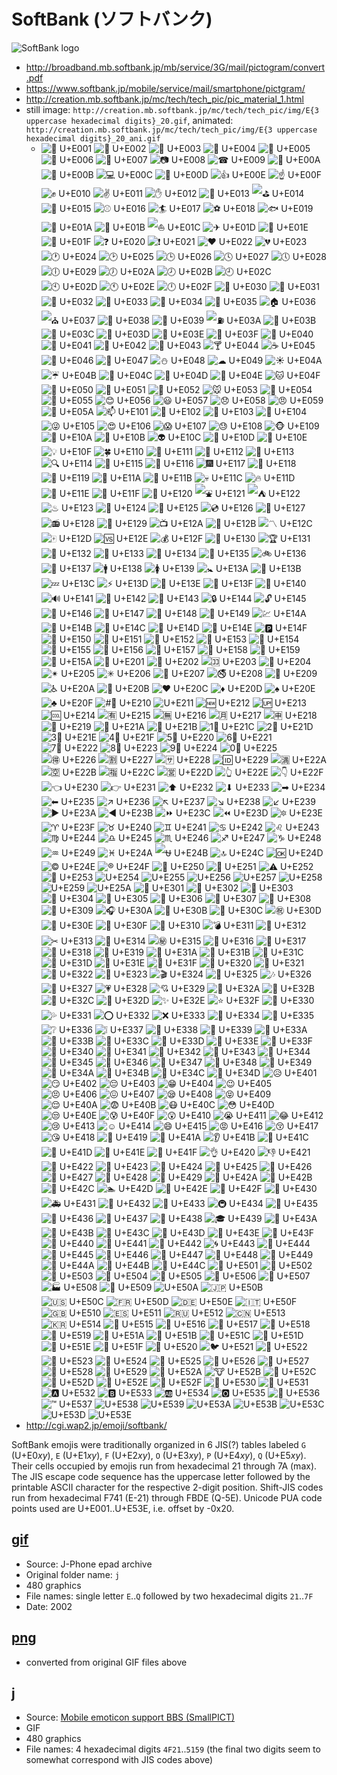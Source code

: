 # SoftBank (ソフトバンク) #

![SoftBank logo](../img/softbank_logo.png)

- <http://broadband.mb.softbank.jp/mb/service/3G/mail/pictogram/convert.pdf>
- <https://www.softbank.jp/mobile/service/mail/smartphone/pictgram/>
- <http://creation.mb.softbank.jp/mc/tech/tech_pic/pic_material_1.html>
- still image: `http://creation.mb.softbank.jp/mc/tech/tech_pic/img/E{3 uppercase hexadecimal digits}_20.gif`, 
  animated: `http://creation.mb.softbank.jp/mc/tech/tech_pic/img/E{3 uppercase hexadecimal digits}_20_ani.gif`
   - ![👦 U+E001](http://creation.mb.softbank.jp/mc/tech/tech_pic/img/E001_20.gif "G.21 👦 男の子") ![👧 U+E002](http://creation.mb.softbank.jp/mc/tech/tech_pic/img/E002_20.gif "G.22 👧 女の子") ![💋 U+E003](http://creation.mb.softbank.jp/mc/tech/tech_pic/img/E003_20.gif "G.23 💋 美容") ![👨 U+E004](http://creation.mb.softbank.jp/mc/tech/tech_pic/img/E004_20.gif "G.24 👨 お父さん") ![👩 U+E005](http://creation.mb.softbank.jp/mc/tech/tech_pic/img/E005_20.gif "G.25 👩 お母さん") ![👕 U+E006](http://creation.mb.softbank.jp/mc/tech/tech_pic/img/E006_20.gif "G.26 👕 洋服") ![👟 U+E007](http://creation.mb.softbank.jp/mc/tech/tech_pic/img/E007_20.gif "G.27 👟 ブーツ") ![📷 U+E008](http://creation.mb.softbank.jp/mc/tech/tech_pic/img/E008_20.gif "G.28 📷 カメラ") ![☎ U+E009](http://creation.mb.softbank.jp/mc/tech/tech_pic/img/E009_20.gif "G.29 ☎ 電話") ![📱 U+E00A](http://creation.mb.softbank.jp/mc/tech/tech_pic/img/E00A_20.gif "G.2A 📱 携帯電話") ![📠 U+E00B](http://creation.mb.softbank.jp/mc/tech/tech_pic/img/E00B_20.gif "G.2B 📠 FAX") ![💻 U+E00C](http://creation.mb.softbank.jp/mc/tech/tech_pic/img/E00C_20.gif "G.2C 💻 パソコン") ![👊 U+E00D](http://creation.mb.softbank.jp/mc/tech/tech_pic/img/E00D_20.gif "G.2D 👊 パンチ!") ![👍 U+E00E](http://creation.mb.softbank.jp/mc/tech/tech_pic/img/E00E_20.gif "G.2E 👍 GOOD!") ![☝ U+E00F](http://creation.mb.softbank.jp/mc/tech/tech_pic/img/E00F_20.gif "G.2F ☝ No.1!") ![✊ U+E010](http://creation.mb.softbank.jp/mc/tech/tech_pic/img/E010_20.gif "G.30 ✊ グー") ![✌ U+E011](http://creation.mb.softbank.jp/mc/tech/tech_pic/img/E011_20.gif "G.31 ✌ チョキ") ![✋ U+E012](http://creation.mb.softbank.jp/mc/tech/tech_pic/img/E012_20.gif "G.32 ✋ パーa") ![🎿 U+E013](http://creation.mb.softbank.jp/mc/tech/tech_pic/img/E013_20.gif "G.33 🎿 スキー") ![⛳ U+E014](http://creation.mb.softbank.jp/mc/tech/tech_pic/img/E014_20.gif "G.34 ⛳ ゴルフ") ![🎾 U+E015](http://creation.mb.softbank.jp/mc/tech/tech_pic/img/E015_20.gif "G.35 🎾 テニス") ![⚾ U+E016](http://creation.mb.softbank.jp/mc/tech/tech_pic/img/E016_20.gif "G.36 ⚾ 野球") ![🏄 U+E017](http://creation.mb.softbank.jp/mc/tech/tech_pic/img/E017_20.gif "G.37 🏄 サーフィン") ![⚽ U+E018](http://creation.mb.softbank.jp/mc/tech/tech_pic/img/E018_20.gif "G.38 ⚽ サッカー") ![🐟 U+E019](http://creation.mb.softbank.jp/mc/tech/tech_pic/img/E019_20.gif "G.39 🐟 魚") ![🐴 U+E01A](http://creation.mb.softbank.jp/mc/tech/tech_pic/img/E01A_20.gif "G.3A 🐴 うま") ![🚗 U+E01B](http://creation.mb.softbank.jp/mc/tech/tech_pic/img/E01B_20.gif "G.3B 🚗 車") ![⛵ U+E01C](http://creation.mb.softbank.jp/mc/tech/tech_pic/img/E01C_20.gif "G.3C ⛵ ヨット") ![✈ U+E01D](http://creation.mb.softbank.jp/mc/tech/tech_pic/img/E01D_20.gif "G.3D ✈ 飛行機") ![🚃 U+E01E](http://creation.mb.softbank.jp/mc/tech/tech_pic/img/E01E_20.gif "G.3E 🚃 電車") ![🚅 U+E01F](http://creation.mb.softbank.jp/mc/tech/tech_pic/img/E01F_20.gif "G.3F 🚅 新幹線") ![❓ U+E020](http://creation.mb.softbank.jp/mc/tech/tech_pic/img/E020_20.gif "G.40 ❓ ハテナ") ![❗ U+E021](http://creation.mb.softbank.jp/mc/tech/tech_pic/img/E021_20.gif "G.41 ❗ ビックリ") ![❤ U+E022](http://creation.mb.softbank.jp/mc/tech/tech_pic/img/E022_20.gif "G.42 ❤ ハートマーク") ![💔 U+E023](http://creation.mb.softbank.jp/mc/tech/tech_pic/img/E023_20.gif "G.43 💔 ハートブレイク") ![🕐 U+E024](http://creation.mb.softbank.jp/mc/tech/tech_pic/img/E024_20.gif "G.44 🕐 1時") ![🕑 U+E025](http://creation.mb.softbank.jp/mc/tech/tech_pic/img/E025_20.gif "G.45 🕑 2時") ![🕒 U+E026](http://creation.mb.softbank.jp/mc/tech/tech_pic/img/E026_20.gif "G.46 🕒 時計") ![🕓 U+E027](http://creation.mb.softbank.jp/mc/tech/tech_pic/img/E027_20.gif "G.47 🕓 4時") ![🕔 U+E028](http://creation.mb.softbank.jp/mc/tech/tech_pic/img/E028_20.gif "G.48 🕔 5時") ![🕕 U+E029](http://creation.mb.softbank.jp/mc/tech/tech_pic/img/E029_20.gif "G.49 🕕 6時") ![🕖 U+E02A](http://creation.mb.softbank.jp/mc/tech/tech_pic/img/E02A_20.gif "G.4A 🕖 7時") ![🕗 U+E02B](http://creation.mb.softbank.jp/mc/tech/tech_pic/img/E02B_20.gif "G.4B 🕗 8時") ![🕘 U+E02C](http://creation.mb.softbank.jp/mc/tech/tech_pic/img/E02C_20.gif "G.4C 🕘 9時") ![🕙 U+E02D](http://creation.mb.softbank.jp/mc/tech/tech_pic/img/E02D_20.gif "G.4D 🕙 10時") ![🕚 U+E02E](http://creation.mb.softbank.jp/mc/tech/tech_pic/img/E02E_20.gif "G.4E 🕚 11時") ![🕛 U+E02F](http://creation.mb.softbank.jp/mc/tech/tech_pic/img/E02F_20.gif "G.4F 🕛 12時") ![🌸 U+E030](http://creation.mb.softbank.jp/mc/tech/tech_pic/img/E030_20.gif "G.50 🌸 お花見") ![🔱 U+E031](http://creation.mb.softbank.jp/mc/tech/tech_pic/img/E031_20.gif "G.51 🔱 エンブレム") ![🌹 U+E032](http://creation.mb.softbank.jp/mc/tech/tech_pic/img/E032_20.gif "G.52 🌹 バラ") ![🎄 U+E033](http://creation.mb.softbank.jp/mc/tech/tech_pic/img/E033_20.gif "G.53 🎄 クリスマス") ![💍 U+E034](http://creation.mb.softbank.jp/mc/tech/tech_pic/img/E034_20.gif "G.54 💍 指輪") ![💎 U+E035](http://creation.mb.softbank.jp/mc/tech/tech_pic/img/E035_20.gif "G.55 💎 宝石") ![🏠 U+E036](http://creation.mb.softbank.jp/mc/tech/tech_pic/img/E036_20.gif "G.56 🏠 家") ![⛪ U+E037](http://creation.mb.softbank.jp/mc/tech/tech_pic/img/E037_20.gif "G.57 ⛪ 教会") ![🏢 U+E038](http://creation.mb.softbank.jp/mc/tech/tech_pic/img/E038_20.gif "G.58 🏢 ビル") ![🚉 U+E039](http://creation.mb.softbank.jp/mc/tech/tech_pic/img/E039_20.gif "G.59 🚉 駅") ![⛽ U+E03A](http://creation.mb.softbank.jp/mc/tech/tech_pic/img/E03A_20.gif "G.5A ⛽ ガソリンスタンド") ![🗻 U+E03B](http://creation.mb.softbank.jp/mc/tech/tech_pic/img/E03B_20.gif "G.5B 🗻 山") ![🎤 U+E03C](http://creation.mb.softbank.jp/mc/tech/tech_pic/img/E03C_20.gif "G.5C 🎤 マイク") ![🎥 U+E03D](http://creation.mb.softbank.jp/mc/tech/tech_pic/img/E03D_20.gif "G.5D 🎥 映画") ![🎵 U+E03E](http://creation.mb.softbank.jp/mc/tech/tech_pic/img/E03E_20.gif "G.5E 🎵 音楽") ![🔑 U+E03F](http://creation.mb.softbank.jp/mc/tech/tech_pic/img/E03F_20.gif "G.5F 🔑 カギ") ![🎷 U+E040](http://creation.mb.softbank.jp/mc/tech/tech_pic/img/E040_20.gif "G.60 🎷 サックス") ![🎸 U+E041](http://creation.mb.softbank.jp/mc/tech/tech_pic/img/E041_20.gif "G.61 🎸 ギター") ![🎺 U+E042](http://creation.mb.softbank.jp/mc/tech/tech_pic/img/E042_20.gif "G.62 🎺 トランペット") ![🍴 U+E043](http://creation.mb.softbank.jp/mc/tech/tech_pic/img/E043_20.gif "G.63 🍴 レストラン") ![🍸 U+E044](http://creation.mb.softbank.jp/mc/tech/tech_pic/img/E044_20.gif "G.64 🍸 カクテル") ![☕ U+E045](http://creation.mb.softbank.jp/mc/tech/tech_pic/img/E045_20.gif "G.65 ☕ コーヒー") ![🍰 U+E046](http://creation.mb.softbank.jp/mc/tech/tech_pic/img/E046_20.gif "G.66 🍰 ケーキ") ![🍺 U+E047](http://creation.mb.softbank.jp/mc/tech/tech_pic/img/E047_20.gif "G.67 🍺 ビール") ![⛄ U+E048](http://creation.mb.softbank.jp/mc/tech/tech_pic/img/E048_20.gif "G.68 ⛄ 雪") ![☁ U+E049](http://creation.mb.softbank.jp/mc/tech/tech_pic/img/E049_20.gif "G.69 ☁ 曇り") ![☀ U+E04A](http://creation.mb.softbank.jp/mc/tech/tech_pic/img/E04A_20.gif "G.6A ☀ 晴れ(昼)") ![☔ U+E04B](http://creation.mb.softbank.jp/mc/tech/tech_pic/img/E04B_20.gif "G.6B ☔ 雨") ![🌙 U+E04C](http://creation.mb.softbank.jp/mc/tech/tech_pic/img/E04C_20.gif "G.6C 🌙 晴れ(夜)") ![🌄 U+E04D](http://creation.mb.softbank.jp/mc/tech/tech_pic/img/E04D_20.gif "G.6D 🌄 朝") ![👼 U+E04E](http://creation.mb.softbank.jp/mc/tech/tech_pic/img/E04E_20.gif "G.6E 👼 天使") ![🐱 U+E04F](http://creation.mb.softbank.jp/mc/tech/tech_pic/img/E04F_20.gif "G.6F 🐱 ねこ") ![🐯 U+E050](http://creation.mb.softbank.jp/mc/tech/tech_pic/img/E050_20.gif "G.70 🐯 とら") ![🐻 U+E051](http://creation.mb.softbank.jp/mc/tech/tech_pic/img/E051_20.gif "G.71 🐻 くま") ![🐶 U+E052](http://creation.mb.softbank.jp/mc/tech/tech_pic/img/E052_20.gif "G.72 🐶 いぬ") ![🐭 U+E053](http://creation.mb.softbank.jp/mc/tech/tech_pic/img/E053_20.gif "G.73 🐭 ねずみ") ![🐳 U+E054](http://creation.mb.softbank.jp/mc/tech/tech_pic/img/E054_20.gif "G.74 🐳 クジラ") ![🐧 U+E055](http://creation.mb.softbank.jp/mc/tech/tech_pic/img/E055_20.gif "G.75 🐧 ペンギン") ![😊 U+E056](http://creation.mb.softbank.jp/mc/tech/tech_pic/img/E056_20.gif "G.76 😊 楽") ![😃 U+E057](http://creation.mb.softbank.jp/mc/tech/tech_pic/img/E057_20.gif "G.77 😃 喜") ![😞 U+E058](http://creation.mb.softbank.jp/mc/tech/tech_pic/img/E058_20.gif "G.78 😞 哀") ![😠 U+E059](http://creation.mb.softbank.jp/mc/tech/tech_pic/img/E059_20.gif "G.79 😠 怒") ![💩 U+E05A](http://creation.mb.softbank.jp/mc/tech/tech_pic/img/E05A_20.gif "G.7A 💩 ウンチ") ![📫 U+E101](http://creation.mb.softbank.jp/mc/tech/tech_pic/img/E101_20_ani.gif "E.21 📫 メール受信") ![📮 U+E102](http://creation.mb.softbank.jp/mc/tech/tech_pic/img/E102_20_ani.gif "E.22 📮 メール送信") ![📩 U+E103](http://creation.mb.softbank.jp/mc/tech/tech_pic/img/E103_20_ani.gif "E.23 📩 メール宛先") ![📲 U+E104](http://creation.mb.softbank.jp/mc/tech/tech_pic/img/E104_20_ani.gif "E.24 📲 電話連絡先") ![😜 U+E105](http://creation.mb.softbank.jp/mc/tech/tech_pic/img/E105_20_ani.gif "E.25 😜 アカンベー") ![😍 U+E106](http://creation.mb.softbank.jp/mc/tech/tech_pic/img/E106_20_ani.gif "E.26 😍 ラブラブ") ![😱 U+E107](http://creation.mb.softbank.jp/mc/tech/tech_pic/img/E107_20_ani.gif "E.27 😱 ガビーン") ![😓 U+E108](http://creation.mb.softbank.jp/mc/tech/tech_pic/img/E108_20_ani.gif "E.28 😓 タラー") ![🐵 U+E109](http://creation.mb.softbank.jp/mc/tech/tech_pic/img/E109_20.gif "E.29 🐵 さる") ![🐙 U+E10A](http://creation.mb.softbank.jp/mc/tech/tech_pic/img/E10A_20.gif "E.2A 🐙 タコ") ![🐷 U+E10B](http://creation.mb.softbank.jp/mc/tech/tech_pic/img/E10B_20.gif "E.2B 🐷 ぶた") ![👽 U+E10C](http://creation.mb.softbank.jp/mc/tech/tech_pic/img/E10C_20.gif "E.2C 👽 宇宙人") ![🚀 U+E10D](http://creation.mb.softbank.jp/mc/tech/tech_pic/img/E10D_20_ani.gif "E.2D 🚀 ロケット") ![👑 U+E10E](http://creation.mb.softbank.jp/mc/tech/tech_pic/img/E10E_20.gif "E.2E 👑 王冠") ![💡 U+E10F](http://creation.mb.softbank.jp/mc/tech/tech_pic/img/E10F_20_ani.gif "E.2F 💡 電球") ![🍀 U+E110](http://creation.mb.softbank.jp/mc/tech/tech_pic/img/E110_20.gif "E.30 🍀 よつば") ![💏 U+E111](http://creation.mb.softbank.jp/mc/tech/tech_pic/img/E111_20.gif "E.31 💏 キス") ![🎁 U+E112](http://creation.mb.softbank.jp/mc/tech/tech_pic/img/E112_20.gif "E.32 🎁 バースデー") ![🔫 U+E113](http://creation.mb.softbank.jp/mc/tech/tech_pic/img/E113_20_ani.gif "E.33 🔫 ピストル") ![🔍 U+E114](http://creation.mb.softbank.jp/mc/tech/tech_pic/img/E114_20.gif "E.34 🔍 虫眼鏡") ![🏃 U+E115](http://creation.mb.softbank.jp/mc/tech/tech_pic/img/E115_20_ani.gif "E.35 🏃 陸上") ![🔨 U+E116](http://creation.mb.softbank.jp/mc/tech/tech_pic/img/E116_20.gif "E.36 🔨 オークション") ![🎆 U+E117](http://creation.mb.softbank.jp/mc/tech/tech_pic/img/E117_20_ani.gif "E.37 🎆 花火") ![🍁 U+E118](http://creation.mb.softbank.jp/mc/tech/tech_pic/img/E118_20.gif "E.38 🍁 もみじ") ![🍂 U+E119](http://creation.mb.softbank.jp/mc/tech/tech_pic/img/E119_20.gif "E.39 🍂 落ち葉") ![👿 U+E11A](http://creation.mb.softbank.jp/mc/tech/tech_pic/img/E11A_20.gif "E.3A 👿 悪魔") ![👻 U+E11B](http://creation.mb.softbank.jp/mc/tech/tech_pic/img/E11B_20_ani.gif "E.3B 👻 おばけ") ![💀 U+E11C](http://creation.mb.softbank.jp/mc/tech/tech_pic/img/E11C_20.gif "E.3C 💀 ドクロ") ![🔥 U+E11D](http://creation.mb.softbank.jp/mc/tech/tech_pic/img/E11D_20_ani.gif "E.3D 🔥 ファイヤー") ![💼 U+E11E](http://creation.mb.softbank.jp/mc/tech/tech_pic/img/E11E_20.gif "E.3E 💼 かばん") ![💺 U+E11F](http://creation.mb.softbank.jp/mc/tech/tech_pic/img/E11F_20.gif "E.3F 💺 座席") ![🍔 U+E120](http://creation.mb.softbank.jp/mc/tech/tech_pic/img/E120_20.gif "E.40 🍔 ハンバーガー") ![⛲ U+E121](http://creation.mb.softbank.jp/mc/tech/tech_pic/img/E121_20.gif "E.41 ⛲ 公園") ![⛺ U+E122](http://creation.mb.softbank.jp/mc/tech/tech_pic/img/E122_20.gif "E.42 ⛺ キャンプ場") ![♨ U+E123](http://creation.mb.softbank.jp/mc/tech/tech_pic/img/E123_20.gif "E.43 ♨ 温泉") ![🎡 U+E124](http://creation.mb.softbank.jp/mc/tech/tech_pic/img/E124_20.gif "E.44 🎡 遊園地") ![🎫 U+E125](http://creation.mb.softbank.jp/mc/tech/tech_pic/img/E125_20.gif "E.45 🎫 チケット") ![💿 U+E126](http://creation.mb.softbank.jp/mc/tech/tech_pic/img/E126_20.gif "E.46 💿 CD") ![📀 U+E127](http://creation.mb.softbank.jp/mc/tech/tech_pic/img/E127_20.gif "E.47 📀 DVD") ![📻 U+E128](http://creation.mb.softbank.jp/mc/tech/tech_pic/img/E128_20.gif "E.48 📻 ラジオ") ![📼 U+E129](http://creation.mb.softbank.jp/mc/tech/tech_pic/img/E129_20.gif "E.49 📼 ビデオ") ![📺 U+E12A](http://creation.mb.softbank.jp/mc/tech/tech_pic/img/E12A_20.gif "E.4A 📺 テレビ") ![👾 U+E12B](http://creation.mb.softbank.jp/mc/tech/tech_pic/img/E12B_20_ani.gif "E.4B 👾 ゲーム") ![〽 U+E12C](http://creation.mb.softbank.jp/mc/tech/tech_pic/img/E12C_20.gif "E.4C 〽 歌い出し") ![🀄 U+E12D](http://creation.mb.softbank.jp/mc/tech/tech_pic/img/E12D_20.gif "E.4D 🀄 マージャン") ![🆚 U+E12E](http://creation.mb.softbank.jp/mc/tech/tech_pic/img/E12E_20.gif "E.4E 🆚 対決") ![💰 U+E12F](http://creation.mb.softbank.jp/mc/tech/tech_pic/img/E12F_20.gif "E.4F 💰 賞金") ![🎯 U+E130](http://creation.mb.softbank.jp/mc/tech/tech_pic/img/E130_20_ani.gif "E.50 🎯 当たり") ![🏆 U+E131](http://creation.mb.softbank.jp/mc/tech/tech_pic/img/E131_20.gif "E.51 🏆 トロフィー") ![🏁 U+E132](http://creation.mb.softbank.jp/mc/tech/tech_pic/img/E132_20.gif "E.52 🏁 ゴール") ![🎰 U+E133](http://creation.mb.softbank.jp/mc/tech/tech_pic/img/E133_20.gif "E.53 🎰 スロット") ![🐎 U+E134](http://creation.mb.softbank.jp/mc/tech/tech_pic/img/E134_20.gif "E.54 🐎 競馬") ![🚤 U+E135](http://creation.mb.softbank.jp/mc/tech/tech_pic/img/E135_20.gif "E.55 🚤 競艇") ![🚲 U+E136](http://creation.mb.softbank.jp/mc/tech/tech_pic/img/E136_20.gif "E.56 🚲 競輪") ![🚧 U+E137](http://creation.mb.softbank.jp/mc/tech/tech_pic/img/E137_20.gif "E.57 🚧 工事中") ![🚹 U+E138](http://creation.mb.softbank.jp/mc/tech/tech_pic/img/E138_20.gif "E.58 🚹 男性") ![🚺 U+E139](http://creation.mb.softbank.jp/mc/tech/tech_pic/img/E139_20.gif "E.59 🚺 女性") ![🚼 U+E13A](http://creation.mb.softbank.jp/mc/tech/tech_pic/img/E13A_20.gif "E.5A 🚼 乳幼児") ![💉 U+E13B](http://creation.mb.softbank.jp/mc/tech/tech_pic/img/E13B_20.gif "E.5B 💉 注射器") ![💤 U+E13C](http://creation.mb.softbank.jp/mc/tech/tech_pic/img/E13C_20.gif "E.5C 💤 睡眠") ![⚡ U+E13D](http://creation.mb.softbank.jp/mc/tech/tech_pic/img/E13D_20.gif "E.5D ⚡ 雷") ![👠 U+E13E](http://creation.mb.softbank.jp/mc/tech/tech_pic/img/E13E_20.gif "E.5E 👠 ハイヒール") ![🛀 U+E13F](http://creation.mb.softbank.jp/mc/tech/tech_pic/img/E13F_20.gif "E.5F 🛀 入浴") ![🚽 U+E140](http://creation.mb.softbank.jp/mc/tech/tech_pic/img/E140_20.gif "E.60 🚽 トイレ") ![🔊 U+E141](http://creation.mb.softbank.jp/mc/tech/tech_pic/img/E141_20.gif "E.61 🔊 音声") ![📢 U+E142](http://creation.mb.softbank.jp/mc/tech/tech_pic/img/E142_20.gif "E.62 📢 お知らせ") ![🎌 U+E143](http://creation.mb.softbank.jp/mc/tech/tech_pic/img/E143_20.gif "E.63 🎌 祝日") ![🔒 U+E144](http://creation.mb.softbank.jp/mc/tech/tech_pic/img/E144_20.gif "E.64 🔒 ロックON") ![🔓 U+E145](http://creation.mb.softbank.jp/mc/tech/tech_pic/img/E145_20.gif "E.65 🔓 ロックOFF") ![🌆 U+E146](http://creation.mb.softbank.jp/mc/tech/tech_pic/img/E146_20.gif "E.66 🌆 街") ![🍳 U+E147](http://creation.mb.softbank.jp/mc/tech/tech_pic/img/E147_20.gif "E.67 🍳 料理") ![📖 U+E148](http://creation.mb.softbank.jp/mc/tech/tech_pic/img/E148_20.gif "E.68 📖 本") ![💱 U+E149](http://creation.mb.softbank.jp/mc/tech/tech_pic/img/E149_20.gif "E.69 💱 為替相場") ![💹 U+E14A](http://creation.mb.softbank.jp/mc/tech/tech_pic/img/E14A_20.gif "E.6A 💹 株価") ![📡 U+E14B](http://creation.mb.softbank.jp/mc/tech/tech_pic/img/E14B_20.gif "E.6B 📡 ニュース") ![💪 U+E14C](http://creation.mb.softbank.jp/mc/tech/tech_pic/img/E14C_20.gif "E.6C 💪 元気") ![🏦 U+E14D](http://creation.mb.softbank.jp/mc/tech/tech_pic/img/E14D_20.gif "E.6D 🏦 銀行") ![🚥 U+E14E](http://creation.mb.softbank.jp/mc/tech/tech_pic/img/E14E_20.gif "E.6E 🚥 信号") ![🅿 U+E14F](http://creation.mb.softbank.jp/mc/tech/tech_pic/img/E14F_20.gif "E.6F 🅿 駐車場") ![🚏 U+E150](http://creation.mb.softbank.jp/mc/tech/tech_pic/img/E150_20.gif "E.70 🚏 バス停") ![🚻 U+E151](http://creation.mb.softbank.jp/mc/tech/tech_pic/img/E151_20.gif "E.71 🚻 公衆トイレ") ![👮 U+E152](http://creation.mb.softbank.jp/mc/tech/tech_pic/img/E152_20.gif "E.72 👮 交番") ![🏣 U+E153](http://creation.mb.softbank.jp/mc/tech/tech_pic/img/E153_20.gif "E.73 🏣 郵便局") ![🏧 U+E154](http://creation.mb.softbank.jp/mc/tech/tech_pic/img/E154_20.gif "E.74 🏧 ATM") ![🏥 U+E155](http://creation.mb.softbank.jp/mc/tech/tech_pic/img/E155_20.gif "E.75 🏥 病院") ![🏪 U+E156](http://creation.mb.softbank.jp/mc/tech/tech_pic/img/E156_20.gif "E.76 🏪 コンビニ") ![🏫 U+E157](http://creation.mb.softbank.jp/mc/tech/tech_pic/img/E157_20.gif "E.77 🏫 学校") ![🏨 U+E158](http://creation.mb.softbank.jp/mc/tech/tech_pic/img/E158_20.gif "E.78 🏨 ホテル") ![🚌 U+E159](http://creation.mb.softbank.jp/mc/tech/tech_pic/img/E159_20.gif "E.79 🚌 バス") ![🚕 U+E15A](http://creation.mb.softbank.jp/mc/tech/tech_pic/img/E15A_20.gif "E.7A 🚕 タクシー") ![🚶 U+E201](http://creation.mb.softbank.jp/mc/tech/tech_pic/img/E201_20_ani.gif "F.21 🚶 徒歩") ![🚢 U+E202](http://creation.mb.softbank.jp/mc/tech/tech_pic/img/E202_20.gif "F.22 🚢 船") ![🈁 U+E203](http://creation.mb.softbank.jp/mc/tech/tech_pic/img/E203_20.gif "F.23 🈁 目的地") ![💟 U+E204](http://creation.mb.softbank.jp/mc/tech/tech_pic/img/E204_20.gif "F.24 💟 飾罫1") ![✴ U+E205](http://creation.mb.softbank.jp/mc/tech/tech_pic/img/E205_20.gif "F.25 ✴ 飾罫2") ![✳ U+E206](http://creation.mb.softbank.jp/mc/tech/tech_pic/img/E206_20_ani.gif "F.26 ✳ 飾罫3") ![🔞 U+E207](http://creation.mb.softbank.jp/mc/tech/tech_pic/img/E207_20.gif "F.27 🔞 18禁") ![🚭 U+E208](http://creation.mb.softbank.jp/mc/tech/tech_pic/img/E208_20.gif "F.28 🚭 禁煙") ![🔰 U+E209](http://creation.mb.softbank.jp/mc/tech/tech_pic/img/E209_20.gif "F.29 🔰 初心者") ![♿ U+E20A](http://creation.mb.softbank.jp/mc/tech/tech_pic/img/E20A_20.gif "F.2A ♿ バリアフリー") ![📶 U+E20B](http://creation.mb.softbank.jp/mc/tech/tech_pic/img/E20B_20.gif "F.2B 📶 アンテナマーク") ![♥ U+E20C](http://creation.mb.softbank.jp/mc/tech/tech_pic/img/E20C_20.gif "F.2C ♥ ハート") ![♦ U+E20D](http://creation.mb.softbank.jp/mc/tech/tech_pic/img/E20D_20.gif "F.2D ♦ ダイヤ") ![♠ U+E20E](http://creation.mb.softbank.jp/mc/tech/tech_pic/img/E20E_20.gif "F.2E ♠ スペード") ![♣ U+E20F](http://creation.mb.softbank.jp/mc/tech/tech_pic/img/E20F_20.gif "F.2F ♣ クラブ") ![#⃣ U+E210](http://creation.mb.softbank.jp/mc/tech/tech_pic/img/E210_20.gif "F.30 #⃣ シャープダイヤル") ![ U+E211](http://creation.mb.softbank.jp/mc/tech/tech_pic/img/E211_20.gif "F.31  フリーダイヤル") ![🆕 U+E212](http://creation.mb.softbank.jp/mc/tech/tech_pic/img/E212_20.gif "F.32 🆕 新着") ![🆙 U+E213](http://creation.mb.softbank.jp/mc/tech/tech_pic/img/E213_20.gif "F.33 🆙 更新") ![🆒 U+E214](http://creation.mb.softbank.jp/mc/tech/tech_pic/img/E214_20.gif "F.34 🆒 おすすめ") ![🈶 U+E215](http://creation.mb.softbank.jp/mc/tech/tech_pic/img/E215_20.gif "F.35 🈶 有料") ![🈚 U+E216](http://creation.mb.softbank.jp/mc/tech/tech_pic/img/E216_20.gif "F.36 🈚 無料") ![🈷 U+E217](http://creation.mb.softbank.jp/mc/tech/tech_pic/img/E217_20.gif "F.37 🈷 月額") ![🈸 U+E218](http://creation.mb.softbank.jp/mc/tech/tech_pic/img/E218_20.gif "F.38 🈸 申し込み") ![🔴 U+E219](http://creation.mb.softbank.jp/mc/tech/tech_pic/img/E219_20_ani.gif "F.39 🔴 見出しボタン1") ![🔲 U+E21A](http://creation.mb.softbank.jp/mc/tech/tech_pic/img/E21A_20.gif "F.3A 🔲 見出しボタン2") ![🔳 U+E21B](http://creation.mb.softbank.jp/mc/tech/tech_pic/img/E21B_20.gif "F.3B 🔳 見出しボタン3") ![1⃣ U+E21C](http://creation.mb.softbank.jp/mc/tech/tech_pic/img/E21C_20.gif "F.3C 1⃣ 1ボタン") ![2⃣ U+E21D](http://creation.mb.softbank.jp/mc/tech/tech_pic/img/E21D_20.gif "F.3D 2⃣ 2ボタン") ![3⃣ U+E21E](http://creation.mb.softbank.jp/mc/tech/tech_pic/img/E21E_20.gif "F.3E 3⃣ 3ボタン") ![4⃣ U+E21F](http://creation.mb.softbank.jp/mc/tech/tech_pic/img/E21F_20.gif "F.3F 4⃣ 4ボタン") ![5⃣ U+E220](http://creation.mb.softbank.jp/mc/tech/tech_pic/img/E220_20.gif "F.40 5⃣ 5ボタン") ![6⃣ U+E221](http://creation.mb.softbank.jp/mc/tech/tech_pic/img/E221_20.gif "F.41 6⃣ 6ボタン") ![7⃣ U+E222](http://creation.mb.softbank.jp/mc/tech/tech_pic/img/E222_20.gif "F.42 7⃣ 7ボタン") ![8⃣ U+E223](http://creation.mb.softbank.jp/mc/tech/tech_pic/img/E223_20.gif "F.43 8⃣ 8ボタン") ![9⃣ U+E224](http://creation.mb.softbank.jp/mc/tech/tech_pic/img/E224_20.gif "F.44 9⃣ 9ボタン") ![0⃣ U+E225](http://creation.mb.softbank.jp/mc/tech/tech_pic/img/E225_20.gif "F.45 0⃣ 0ボタン") ![🉐 U+E226](http://creation.mb.softbank.jp/mc/tech/tech_pic/img/E226_20.gif "F.46 🉐 お得") ![🈹 U+E227](http://creation.mb.softbank.jp/mc/tech/tech_pic/img/E227_20.gif "F.47 🈹 割引") ![🈂 U+E228](http://creation.mb.softbank.jp/mc/tech/tech_pic/img/E228_20.gif "F.48 🈂 サービス料") ![🆔 U+E229](http://creation.mb.softbank.jp/mc/tech/tech_pic/img/E229_20.gif "F.49 🆔 ID") ![🈵 U+E22A](http://creation.mb.softbank.jp/mc/tech/tech_pic/img/E22A_20.gif "F.4A 🈵 満席") ![🈳 U+E22B](http://creation.mb.softbank.jp/mc/tech/tech_pic/img/E22B_20.gif "F.4B 🈳 空席") ![🈯 U+E22C](http://creation.mb.softbank.jp/mc/tech/tech_pic/img/E22C_20.gif "F.4C 🈯 指定席") ![🈺 U+E22D](http://creation.mb.softbank.jp/mc/tech/tech_pic/img/E22D_20.gif "F.4D 🈺 営業時間") ![👆 U+E22E](http://creation.mb.softbank.jp/mc/tech/tech_pic/img/E22E_20.gif "F.4E 👆 上へ") ![👇 U+E22F](http://creation.mb.softbank.jp/mc/tech/tech_pic/img/E22F_20.gif "F.4F 👇 下へ") ![👈 U+E230](http://creation.mb.softbank.jp/mc/tech/tech_pic/img/E230_20.gif "F.50 👈 左へ") ![👉 U+E231](http://creation.mb.softbank.jp/mc/tech/tech_pic/img/E231_20.gif "F.51 👉 右へ") ![⬆ U+E232](http://creation.mb.softbank.jp/mc/tech/tech_pic/img/E232_20.gif "F.52 ⬆ 上") ![⬇ U+E233](http://creation.mb.softbank.jp/mc/tech/tech_pic/img/E233_20.gif "F.53 ⬇ 下") ![➡ U+E234](http://creation.mb.softbank.jp/mc/tech/tech_pic/img/E234_20.gif "F.54 ➡ 右") ![⬅ U+E235](http://creation.mb.softbank.jp/mc/tech/tech_pic/img/E235_20.gif "F.55 ⬅ 左") ![↗ U+E236](http://creation.mb.softbank.jp/mc/tech/tech_pic/img/E236_20.gif "F.56 ↗ 右上") ![↖ U+E237](http://creation.mb.softbank.jp/mc/tech/tech_pic/img/E237_20.gif "F.57 ↖ 左上") ![↘ U+E238](http://creation.mb.softbank.jp/mc/tech/tech_pic/img/E238_20.gif "F.58 ↘ 右下") ![↙ U+E239](http://creation.mb.softbank.jp/mc/tech/tech_pic/img/E239_20.gif "F.59 ↙ 左下") ![▶ U+E23A](http://creation.mb.softbank.jp/mc/tech/tech_pic/img/E23A_20.gif "F.5A ▶ 次へ") ![◀ U+E23B](http://creation.mb.softbank.jp/mc/tech/tech_pic/img/E23B_20.gif "F.5B ◀ 前へ") ![⏩ U+E23C](http://creation.mb.softbank.jp/mc/tech/tech_pic/img/E23C_20.gif "F.5C ⏩ 早送り") ![⏪ U+E23D](http://creation.mb.softbank.jp/mc/tech/tech_pic/img/E23D_20.gif "F.5D ⏪ 巻戻し") ![🔯 U+E23E](http://creation.mb.softbank.jp/mc/tech/tech_pic/img/E23E_20.gif "F.5E 🔯 星座") ![♈ U+E23F](http://creation.mb.softbank.jp/mc/tech/tech_pic/img/E23F_20.gif "F.5F ♈ おひつじ座") ![♉ U+E240](http://creation.mb.softbank.jp/mc/tech/tech_pic/img/E240_20.gif "F.60 ♉ おうし座") ![♊ U+E241](http://creation.mb.softbank.jp/mc/tech/tech_pic/img/E241_20.gif "F.61 ♊ ふたご座") ![♋ U+E242](http://creation.mb.softbank.jp/mc/tech/tech_pic/img/E242_20.gif "F.62 ♋ かに座") ![♌ U+E243](http://creation.mb.softbank.jp/mc/tech/tech_pic/img/E243_20.gif "F.63 ♌ しし座") ![♍ U+E244](http://creation.mb.softbank.jp/mc/tech/tech_pic/img/E244_20.gif "F.64 ♍ おとめ座") ![♎ U+E245](http://creation.mb.softbank.jp/mc/tech/tech_pic/img/E245_20.gif "F.65 ♎ てんびん座") ![♏ U+E246](http://creation.mb.softbank.jp/mc/tech/tech_pic/img/E246_20.gif "F.66 ♏ さそり座") ![♐ U+E247](http://creation.mb.softbank.jp/mc/tech/tech_pic/img/E247_20.gif "F.67 ♐ いて座") ![♑ U+E248](http://creation.mb.softbank.jp/mc/tech/tech_pic/img/E248_20.gif "F.68 ♑ やぎ座") ![♒ U+E249](http://creation.mb.softbank.jp/mc/tech/tech_pic/img/E249_20.gif "F.69 ♒ みずがめ座") ![♓ U+E24A](http://creation.mb.softbank.jp/mc/tech/tech_pic/img/E24A_20.gif "F.6A ♓ うお座") ![⛎ U+E24B](http://creation.mb.softbank.jp/mc/tech/tech_pic/img/E24B_20.gif "F.6B ⛎ へびつかい座") ![🔝 U+E24C](http://creation.mb.softbank.jp/mc/tech/tech_pic/img/E24C_20.gif "F.6C 🔝 TOPページ") ![🆗 U+E24D](http://creation.mb.softbank.jp/mc/tech/tech_pic/img/E24D_20.gif "F.6D 🆗 OKボタン") ![© U+E24E](http://creation.mb.softbank.jp/mc/tech/tech_pic/img/E24E_20.gif "F.6E © 著作権") ![® U+E24F](http://creation.mb.softbank.jp/mc/tech/tech_pic/img/E24F_20.gif "F.6F ® 登録商標") ![📳 U+E250](http://creation.mb.softbank.jp/mc/tech/tech_pic/img/E250_20.gif "F.70 📳 マナーモード") ![📴 U+E251](http://creation.mb.softbank.jp/mc/tech/tech_pic/img/E251_20.gif "F.71 📴 電源切") ![⚠ U+E252](http://creation.mb.softbank.jp/mc/tech/tech_pic/img/E252_20.gif "F.72 ⚠ ご注意") ![💁 U+E253](http://creation.mb.softbank.jp/mc/tech/tech_pic/img/E253_20.gif "F.73 💁 ご案内") ![ U+E254](http://creation.mb.softbank.jp/mc/tech/tech_pic/img/E254_20.gif "F.74  J-PHONEショップ") ![ U+E255](http://creation.mb.softbank.jp/mc/tech/tech_pic/img/E255_20.gif "F.75  Sky Web") ![ U+E256](http://creation.mb.softbank.jp/mc/tech/tech_pic/img/E256_20.gif "F.76  Sky Walker") ![ U+E257](http://creation.mb.softbank.jp/mc/tech/tech_pic/img/E257_20.gif "F.77  Sky Melody") ![ U+E258](http://creation.mb.softbank.jp/mc/tech/tech_pic/img/E258_20.gif "F.78  J-PHONE1") ![ U+E259](http://creation.mb.softbank.jp/mc/tech/tech_pic/img/E259_20.gif "F.79  J-PHONE2") ![ U+E25A](http://creation.mb.softbank.jp/mc/tech/tech_pic/img/E25A_20.gif "F.7A  J-PHONE3") ![📝 U+E301](http://creation.mb.softbank.jp/mc/tech/tech_pic/img/E301_20.gif "O.21 📝 メモ") ![👔 U+E302](http://creation.mb.softbank.jp/mc/tech/tech_pic/img/E302_20.gif "O.22 👔 ネクタイ") ![🌺 U+E303](http://creation.mb.softbank.jp/mc/tech/tech_pic/img/E303_20.gif "O.23 🌺 ハイビスカス") ![🌷 U+E304](http://creation.mb.softbank.jp/mc/tech/tech_pic/img/E304_20.gif "O.24 🌷 チューリップ") ![🌻 U+E305](http://creation.mb.softbank.jp/mc/tech/tech_pic/img/E305_20.gif "O.25 🌻 ひまわり") ![💐 U+E306](http://creation.mb.softbank.jp/mc/tech/tech_pic/img/E306_20.gif "O.26 💐 花束") ![🌴 U+E307](http://creation.mb.softbank.jp/mc/tech/tech_pic/img/E307_20.gif "O.27 🌴 やしの木") ![🌵 U+E308](http://creation.mb.softbank.jp/mc/tech/tech_pic/img/E308_20.gif "O.28 🌵 サボテン") ![🚾 U+E309](http://creation.mb.softbank.jp/mc/tech/tech_pic/img/E309_20.gif "O.29 🚾 トイレ") ![🎧 U+E30A](http://creation.mb.softbank.jp/mc/tech/tech_pic/img/E30A_20.gif "O.2A 🎧 ヘッドホン") ![🍶 U+E30B](http://creation.mb.softbank.jp/mc/tech/tech_pic/img/E30B_20.gif "O.2B 🍶 晩酌") ![🍻 U+E30C](http://creation.mb.softbank.jp/mc/tech/tech_pic/img/E30C_20_ani.gif "O.2C 🍻 乾杯") ![㊗ U+E30D](http://creation.mb.softbank.jp/mc/tech/tech_pic/img/E30D_20.gif "O.2D ㊗ 祝") ![🚬 U+E30E](http://creation.mb.softbank.jp/mc/tech/tech_pic/img/E30E_20.gif "O.2E 🚬 喫煙") ![💊 U+E30F](http://creation.mb.softbank.jp/mc/tech/tech_pic/img/E30F_20.gif "O.2F 💊 カプセル薬") ![🎈 U+E310](http://creation.mb.softbank.jp/mc/tech/tech_pic/img/E310_20_ani.gif "O.30 🎈 風船") ![💣 U+E311](http://creation.mb.softbank.jp/mc/tech/tech_pic/img/E311_20_ani.gif "O.31 💣 爆弾") ![🎉 U+E312](http://creation.mb.softbank.jp/mc/tech/tech_pic/img/E312_20_ani.gif "O.32 🎉 クラッカー") ![✂ U+E313](http://creation.mb.softbank.jp/mc/tech/tech_pic/img/E313_20_ani.gif "O.33 ✂ ハサミ") ![🎀 U+E314](http://creation.mb.softbank.jp/mc/tech/tech_pic/img/E314_20.gif "O.34 🎀 リボン") ![㊙ U+E315](http://creation.mb.softbank.jp/mc/tech/tech_pic/img/E315_20.gif "O.35 ㊙ マル秘") ![💽 U+E316](http://creation.mb.softbank.jp/mc/tech/tech_pic/img/E316_20.gif "O.36 💽 MD") ![📣 U+E317](http://creation.mb.softbank.jp/mc/tech/tech_pic/img/E317_20_ani.gif "O.37 📣 メガホン") ![👒 U+E318](http://creation.mb.softbank.jp/mc/tech/tech_pic/img/E318_20.gif "O.38 👒 帽子") ![👗 U+E319](http://creation.mb.softbank.jp/mc/tech/tech_pic/img/E319_20.gif "O.39 👗 可愛いワンピース") ![👡 U+E31A](http://creation.mb.softbank.jp/mc/tech/tech_pic/img/E31A_20.gif "O.3A 👡 ミュール") ![👢 U+E31B](http://creation.mb.softbank.jp/mc/tech/tech_pic/img/E31B_20.gif "O.3B 👢 ロングブーツ") ![💄 U+E31C](http://creation.mb.softbank.jp/mc/tech/tech_pic/img/E31C_20.gif "O.3C 💄 口紅") ![💅 U+E31D](http://creation.mb.softbank.jp/mc/tech/tech_pic/img/E31D_20.gif "O.3D 💅 マニキュア") ![💆 U+E31E](http://creation.mb.softbank.jp/mc/tech/tech_pic/img/E31E_20_ani.gif "O.3E 💆 エステ") ![💇 U+E31F](http://creation.mb.softbank.jp/mc/tech/tech_pic/img/E31F_20_ani.gif "O.3F 💇 美容院") ![💈 U+E320](http://creation.mb.softbank.jp/mc/tech/tech_pic/img/E320_20_ani.gif "O.40 💈 理容院") ![👘 U+E321](http://creation.mb.softbank.jp/mc/tech/tech_pic/img/E321_20.gif "O.41 👘 着物") ![👙 U+E322](http://creation.mb.softbank.jp/mc/tech/tech_pic/img/E322_20.gif "O.42 👙 ビキニ") ![👜 U+E323](http://creation.mb.softbank.jp/mc/tech/tech_pic/img/E323_20.gif "O.43 👜 ブランドバッグ") ![🎬 U+E324](http://creation.mb.softbank.jp/mc/tech/tech_pic/img/E324_20.gif "O.44 🎬 カチンコ") ![🔔 U+E325](http://creation.mb.softbank.jp/mc/tech/tech_pic/img/E325_20_ani.gif "O.45 🔔 すず") ![🎶 U+E326](http://creation.mb.softbank.jp/mc/tech/tech_pic/img/E326_20_ani.gif "O.46 🎶 踊る音符") ![💓 U+E327](http://creation.mb.softbank.jp/mc/tech/tech_pic/img/E327_20_ani.gif "O.47 💓 ぴかぴかハート") ![💗 U+E328](http://creation.mb.softbank.jp/mc/tech/tech_pic/img/E328_20_ani.gif "O.48 💗 ドキドキハート") ![💘 U+E329](http://creation.mb.softbank.jp/mc/tech/tech_pic/img/E329_20_ani.gif "O.49 💘 ハートを射とめて") ![💙 U+E32A](http://creation.mb.softbank.jp/mc/tech/tech_pic/img/E32A_20.gif "O.4A 💙 ハート:青") ![💚 U+E32B](http://creation.mb.softbank.jp/mc/tech/tech_pic/img/E32B_20.gif "O.4B 💚 ハート:緑") ![💛 U+E32C](http://creation.mb.softbank.jp/mc/tech/tech_pic/img/E32C_20.gif "O.4C 💛 ハート:黄") ![💜 U+E32D](http://creation.mb.softbank.jp/mc/tech/tech_pic/img/E32D_20.gif "O.4D 💜 ハート:紫") ![✨ U+E32E](http://creation.mb.softbank.jp/mc/tech/tech_pic/img/E32E_20_ani.gif "O.4E ✨ NEW") ![⭐ U+E32F](http://creation.mb.softbank.jp/mc/tech/tech_pic/img/E32F_20.gif "O.4F ⭐ ☆") ![💨 U+E330](http://creation.mb.softbank.jp/mc/tech/tech_pic/img/E330_20.gif "O.50 💨 ダッシュ") ![💦 U+E331](http://creation.mb.softbank.jp/mc/tech/tech_pic/img/E331_20.gif "O.51 💦 飛び散る汗") ![⭕ U+E332](http://creation.mb.softbank.jp/mc/tech/tech_pic/img/E332_20.gif "O.52 ⭕ ○") ![❌ U+E333](http://creation.mb.softbank.jp/mc/tech/tech_pic/img/E333_20.gif "O.53 ❌ ×") ![💢 U+E334](http://creation.mb.softbank.jp/mc/tech/tech_pic/img/E334_20.gif "O.54 💢 怒り") ![🌟 U+E335](http://creation.mb.softbank.jp/mc/tech/tech_pic/img/E335_20_ani.gif "O.55 🌟 ☆(点滅)") ![❔ U+E336](http://creation.mb.softbank.jp/mc/tech/tech_pic/img/E336_20_ani.gif "O.56 ❔ 動く”?”") ![❕ U+E337](http://creation.mb.softbank.jp/mc/tech/tech_pic/img/E337_20_ani.gif "O.57 ❕ 動く”!”") ![🍵 U+E338](http://creation.mb.softbank.jp/mc/tech/tech_pic/img/E338_20.gif "O.58 🍵 お茶") ![🍞 U+E339](http://creation.mb.softbank.jp/mc/tech/tech_pic/img/E339_20.gif "O.59 🍞 パン") ![🍦 U+E33A](http://creation.mb.softbank.jp/mc/tech/tech_pic/img/E33A_20.gif "O.5A 🍦 ソフトクリーム") ![🍟 U+E33B](http://creation.mb.softbank.jp/mc/tech/tech_pic/img/E33B_20.gif "O.5B 🍟 フライドポテト") ![🍡 U+E33C](http://creation.mb.softbank.jp/mc/tech/tech_pic/img/E33C_20.gif "O.5C 🍡 串団子") ![🍘 U+E33D](http://creation.mb.softbank.jp/mc/tech/tech_pic/img/E33D_20.gif "O.5D 🍘 せんべい") ![🍚 U+E33E](http://creation.mb.softbank.jp/mc/tech/tech_pic/img/E33E_20.gif "O.5E 🍚 ご飯") ![🍝 U+E33F](http://creation.mb.softbank.jp/mc/tech/tech_pic/img/E33F_20.gif "O.5F 🍝 スパゲッティ") ![🍜 U+E340](http://creation.mb.softbank.jp/mc/tech/tech_pic/img/E340_20.gif "O.60 🍜 ラーメン") ![🍛 U+E341](http://creation.mb.softbank.jp/mc/tech/tech_pic/img/E341_20.gif "O.61 🍛 カレーライス") ![🍙 U+E342](http://creation.mb.softbank.jp/mc/tech/tech_pic/img/E342_20.gif "O.62 🍙 おにぎり") ![🍢 U+E343](http://creation.mb.softbank.jp/mc/tech/tech_pic/img/E343_20.gif "O.63 🍢 おでん") ![🍣 U+E344](http://creation.mb.softbank.jp/mc/tech/tech_pic/img/E344_20.gif "O.64 🍣 寿司") ![🍎 U+E345](http://creation.mb.softbank.jp/mc/tech/tech_pic/img/E345_20.gif "O.65 🍎 りんご") ![🍊 U+E346](http://creation.mb.softbank.jp/mc/tech/tech_pic/img/E346_20.gif "O.66 🍊 みかん") ![🍓 U+E347](http://creation.mb.softbank.jp/mc/tech/tech_pic/img/E347_20.gif "O.67 🍓 いちご") ![🍉 U+E348](http://creation.mb.softbank.jp/mc/tech/tech_pic/img/E348_20.gif "O.68 🍉 すいか") ![🍅 U+E349](http://creation.mb.softbank.jp/mc/tech/tech_pic/img/E349_20.gif "O.69 🍅 トマト") ![🍆 U+E34A](http://creation.mb.softbank.jp/mc/tech/tech_pic/img/E34A_20.gif "O.6A 🍆 なす") ![🎂 U+E34B](http://creation.mb.softbank.jp/mc/tech/tech_pic/img/E34B_20_ani.gif "O.6B 🎂 バースデーケーキ") ![🍱 U+E34C](http://creation.mb.softbank.jp/mc/tech/tech_pic/img/E34C_20.gif "O.6C 🍱 駅弁") ![🍲 U+E34D](http://creation.mb.softbank.jp/mc/tech/tech_pic/img/E34D_20.gif "O.6D 🍲 ナベ") ![😥 U+E401](http://creation.mb.softbank.jp/mc/tech/tech_pic/img/E401_20.gif "P.21 😥 アセリ") ![😏 U+E402](http://creation.mb.softbank.jp/mc/tech/tech_pic/img/E402_20.gif "P.22 😏 ほくそえんでいる") ![😔 U+E403](http://creation.mb.softbank.jp/mc/tech/tech_pic/img/E403_20.gif "P.23 😔 ひたすらごめんなさい") ![😁 U+E404](http://creation.mb.softbank.jp/mc/tech/tech_pic/img/E404_20.gif "P.24 😁 エッヘン") ![😉 U+E405](http://creation.mb.softbank.jp/mc/tech/tech_pic/img/E405_20.gif "P.25 😉 ウィンク") ![😣 U+E406](http://creation.mb.softbank.jp/mc/tech/tech_pic/img/E406_20.gif "P.26 😣 わさびがきいた") ![😖 U+E407](http://creation.mb.softbank.jp/mc/tech/tech_pic/img/E407_20.gif "P.27 😖 目がぐるぐる") ![😪 U+E408](http://creation.mb.softbank.jp/mc/tech/tech_pic/img/E408_20.gif "P.28 😪 鼻ちょうちん") ![😝 U+E409](http://creation.mb.softbank.jp/mc/tech/tech_pic/img/E409_20_ani.gif "P.29 😝 あっかんべー") ![😌 U+E40A](http://creation.mb.softbank.jp/mc/tech/tech_pic/img/E40A_20.gif "P.2A 😌 酔っぱらい") ![😨 U+E40B](http://creation.mb.softbank.jp/mc/tech/tech_pic/img/E40B_20.gif "P.2B 😨 ゲロゲロ") ![😷 U+E40C](http://creation.mb.softbank.jp/mc/tech/tech_pic/img/E40C_20.gif "P.2C 😷 マスクをつけた顔") ![😳 U+E40D](http://creation.mb.softbank.jp/mc/tech/tech_pic/img/E40D_20_ani.gif "P.2D 😳 顔が赤くなる") ![😒 U+E40E](http://creation.mb.softbank.jp/mc/tech/tech_pic/img/E40E_20.gif "P.2E 😒 しらけ顔") ![😰 U+E40F](http://creation.mb.softbank.jp/mc/tech/tech_pic/img/E40F_20.gif "P.2F 😰 冷や汗") ![😲 U+E410](http://creation.mb.softbank.jp/mc/tech/tech_pic/img/E410_20.gif "P.30 😲 びっくり") ![😭 U+E411](http://creation.mb.softbank.jp/mc/tech/tech_pic/img/E411_20.gif "P.31 😭 泣き") ![😂 U+E412](http://creation.mb.softbank.jp/mc/tech/tech_pic/img/E412_20_ani.gif "P.32 😂 泣いたり笑ったり") ![😢 U+E413](http://creation.mb.softbank.jp/mc/tech/tech_pic/img/E413_20.gif "P.33 😢 可愛く泣いてる人") ![☺ U+E414](http://creation.mb.softbank.jp/mc/tech/tech_pic/img/E414_20.gif "P.34 ☺ にこにこ") ![😄 U+E415](http://creation.mb.softbank.jp/mc/tech/tech_pic/img/E415_20.gif "P.35 😄 あははと笑う") ![😡 U+E416](http://creation.mb.softbank.jp/mc/tech/tech_pic/img/E416_20.gif "P.36 😡 めちゃめちゃ怒っている") ![😚 U+E417](http://creation.mb.softbank.jp/mc/tech/tech_pic/img/E417_20_ani.gif "P.37 😚 KISS:動く口") ![😘 U+E418](http://creation.mb.softbank.jp/mc/tech/tech_pic/img/E418_20.gif "P.38 😘 投げKISS") ![👀 U+E419](http://creation.mb.softbank.jp/mc/tech/tech_pic/img/E419_20.gif "P.39 👀 目") ![👃 U+E41A](http://creation.mb.softbank.jp/mc/tech/tech_pic/img/E41A_20.gif "P.3A 👃 鼻") ![👂 U+E41B](http://creation.mb.softbank.jp/mc/tech/tech_pic/img/E41B_20.gif "P.3B 👂 耳") ![👄 U+E41C](http://creation.mb.softbank.jp/mc/tech/tech_pic/img/E41C_20_ani.gif "P.3C 👄 口") ![🙏 U+E41D](http://creation.mb.softbank.jp/mc/tech/tech_pic/img/E41D_20.gif "P.3D 🙏 ごめんなさい") ![👋 U+E41E](http://creation.mb.softbank.jp/mc/tech/tech_pic/img/E41E_20_ani.gif "P.3E 👋 バイバイ") ![👏 U+E41F](http://creation.mb.softbank.jp/mc/tech/tech_pic/img/E41F_20_ani.gif "P.3F 👏 拍手") ![👌 U+E420](http://creation.mb.softbank.jp/mc/tech/tech_pic/img/E420_20.gif "P.40 👌 OK") ![👎 U+E421](http://creation.mb.softbank.jp/mc/tech/tech_pic/img/E421_20.gif "P.41 👎 Booing") ![👐 U+E422](http://creation.mb.softbank.jp/mc/tech/tech_pic/img/E422_20_ani.gif "P.42 👐 おっは〜") ![🙅 U+E423](http://creation.mb.softbank.jp/mc/tech/tech_pic/img/E423_20_ani.gif "P.43 🙅 ×") ![🙆 U+E424](http://creation.mb.softbank.jp/mc/tech/tech_pic/img/E424_20.gif "P.44 🙆 ○") ![💑 U+E425](http://creation.mb.softbank.jp/mc/tech/tech_pic/img/E425_20.gif "P.45 💑 手をつないでいる") ![🙇 U+E426](http://creation.mb.softbank.jp/mc/tech/tech_pic/img/E426_20.gif "P.46 🙇 土下座") ![🙌 U+E427](http://creation.mb.softbank.jp/mc/tech/tech_pic/img/E427_20.gif "P.47 🙌 バンザイ") ![👫 U+E428](http://creation.mb.softbank.jp/mc/tech/tech_pic/img/E428_20_ani.gif "P.48 👫 人と人が歩いている") ![👯 U+E429](http://creation.mb.softbank.jp/mc/tech/tech_pic/img/E429_20_ani.gif "P.49 👯 ラインダンス") ![🏀 U+E42A](http://creation.mb.softbank.jp/mc/tech/tech_pic/img/E42A_20.gif "P.4A 🏀 バスケットボール") ![🏈 U+E42B](http://creation.mb.softbank.jp/mc/tech/tech_pic/img/E42B_20.gif "P.4B 🏈 フットボール") ![🎱 U+E42C](http://creation.mb.softbank.jp/mc/tech/tech_pic/img/E42C_20.gif "P.4C 🎱 ビリヤード") ![🏊 U+E42D](http://creation.mb.softbank.jp/mc/tech/tech_pic/img/E42D_20_ani.gif "P.4D 🏊 水泳") ![🚙 U+E42E](http://creation.mb.softbank.jp/mc/tech/tech_pic/img/E42E_20.gif "P.4E 🚙 RV") ![🚚 U+E42F](http://creation.mb.softbank.jp/mc/tech/tech_pic/img/E42F_20.gif "P.4F 🚚 トラック") ![🚒 U+E430](http://creation.mb.softbank.jp/mc/tech/tech_pic/img/E430_20.gif "P.50 🚒 消防車") ![🚑 U+E431](http://creation.mb.softbank.jp/mc/tech/tech_pic/img/E431_20.gif "P.51 🚑 救急車") ![🚓 U+E432](http://creation.mb.softbank.jp/mc/tech/tech_pic/img/E432_20.gif "P.52 🚓 パトカー") ![🎢 U+E433](http://creation.mb.softbank.jp/mc/tech/tech_pic/img/E433_20_ani.gif "P.53 🎢 ジェットコースター") ![🚇 U+E434](http://creation.mb.softbank.jp/mc/tech/tech_pic/img/E434_20.gif "P.54 🚇 地下鉄") ![🚄 U+E435](http://creation.mb.softbank.jp/mc/tech/tech_pic/img/E435_20.gif "P.55 🚄 新幹線(700系)") ![🎍 U+E436](http://creation.mb.softbank.jp/mc/tech/tech_pic/img/E436_20.gif "P.56 🎍 門松") ![💝 U+E437](http://creation.mb.softbank.jp/mc/tech/tech_pic/img/E437_20_ani.gif "P.57 💝 チョコ") ![🎎 U+E438](http://creation.mb.softbank.jp/mc/tech/tech_pic/img/E438_20.gif "P.58 🎎 お雛様") ![🎓 U+E439](http://creation.mb.softbank.jp/mc/tech/tech_pic/img/E439_20.gif "P.59 🎓 卒業式") ![🎒 U+E43A](http://creation.mb.softbank.jp/mc/tech/tech_pic/img/E43A_20.gif "P.5A 🎒 ランドセル") ![🎏 U+E43B](http://creation.mb.softbank.jp/mc/tech/tech_pic/img/E43B_20.gif "P.5B 🎏 鯉のぼり") ![🌂 U+E43C](http://creation.mb.softbank.jp/mc/tech/tech_pic/img/E43C_20.gif "P.5C 🌂 とじかさ") ![💒 U+E43D](http://creation.mb.softbank.jp/mc/tech/tech_pic/img/E43D_20.gif "P.5D 💒 結婚式") ![🌊 U+E43E](http://creation.mb.softbank.jp/mc/tech/tech_pic/img/E43E_20_ani.gif "P.5E 🌊 波がザーン") ![🍧 U+E43F](http://creation.mb.softbank.jp/mc/tech/tech_pic/img/E43F_20.gif "P.5F 🍧 かき氷") ![🎇 U+E440](http://creation.mb.softbank.jp/mc/tech/tech_pic/img/E440_20_ani.gif "P.60 🎇 線香花火") ![🐚 U+E441](http://creation.mb.softbank.jp/mc/tech/tech_pic/img/E441_20.gif "P.61 🐚 貝") ![🎐 U+E442](http://creation.mb.softbank.jp/mc/tech/tech_pic/img/E442_20_ani.gif "P.62 🎐 風鈴") ![🌀 U+E443](http://creation.mb.softbank.jp/mc/tech/tech_pic/img/E443_20.gif "P.63 🌀 台風") ![🌾 U+E444](http://creation.mb.softbank.jp/mc/tech/tech_pic/img/E444_20.gif "P.64 🌾 稲穂") ![🎃 U+E445](http://creation.mb.softbank.jp/mc/tech/tech_pic/img/E445_20.gif "P.65 🎃 ハロウィン") ![🎑 U+E446](http://creation.mb.softbank.jp/mc/tech/tech_pic/img/E446_20.gif "P.66 🎑 お月見") ![🍃 U+E447](http://creation.mb.softbank.jp/mc/tech/tech_pic/img/E447_20_ani.gif "P.67 🍃 風がビュー") ![🎅 U+E448](http://creation.mb.softbank.jp/mc/tech/tech_pic/img/E448_20.gif "P.68 🎅 サンタクロース") ![🌅 U+E449](http://creation.mb.softbank.jp/mc/tech/tech_pic/img/E449_20.gif "P.69 🌅 朝日") ![🌇 U+E44A](http://creation.mb.softbank.jp/mc/tech/tech_pic/img/E44A_20.gif "P.6A 🌇 夕日") ![🌃 U+E44B](http://creation.mb.softbank.jp/mc/tech/tech_pic/img/E44B_20_ani.gif "P.6B 🌃 流れ星") ![🌈 U+E44C](http://creation.mb.softbank.jp/mc/tech/tech_pic/img/E44C_20.gif "P.6C 🌈 虹") ![🏩 U+E501](http://creation.mb.softbank.jp/mc/tech/tech_pic/img/E501_20.gif "Q.21 🏩 ラブホテル") ![🎨 U+E502](http://creation.mb.softbank.jp/mc/tech/tech_pic/img/E502_20.gif "Q.22 🎨 アート") ![🎩 U+E503](http://creation.mb.softbank.jp/mc/tech/tech_pic/img/E503_20.gif "Q.23 🎩 演劇") ![🏬 U+E504](http://creation.mb.softbank.jp/mc/tech/tech_pic/img/E504_20.gif "Q.24 🏬 デパート") ![🏯 U+E505](http://creation.mb.softbank.jp/mc/tech/tech_pic/img/E505_20.gif "Q.25 🏯 お城(和)") ![🏰 U+E506](http://creation.mb.softbank.jp/mc/tech/tech_pic/img/E506_20.gif "Q.26 🏰 お城(洋)") ![🎦 U+E507](http://creation.mb.softbank.jp/mc/tech/tech_pic/img/E507_20.gif "Q.27 🎦 映画館") ![🏭 U+E508](http://creation.mb.softbank.jp/mc/tech/tech_pic/img/E508_20.gif "Q.28 🏭 工場") ![🗼 U+E509](http://creation.mb.softbank.jp/mc/tech/tech_pic/img/E509_20.gif "Q.29 🗼 東京タワー") ![ U+E50A](http://creation.mb.softbank.jp/mc/tech/tech_pic/img/E50A_20.gif "Q.2A  １０９") ![🇯🇵 U+E50B](http://creation.mb.softbank.jp/mc/tech/tech_pic/img/E50B_20.gif "Q.2B 🇯🇵 日本") ![🇺🇸 U+E50C](http://creation.mb.softbank.jp/mc/tech/tech_pic/img/E50C_20.gif "Q.2C 🇺🇸 アメリカ") ![🇫🇷 U+E50D](http://creation.mb.softbank.jp/mc/tech/tech_pic/img/E50D_20.gif "Q.2D 🇫🇷 フランス") ![🇩🇪 U+E50E](http://creation.mb.softbank.jp/mc/tech/tech_pic/img/E50E_20.gif "Q.2E 🇩🇪 ドイツ") ![🇮🇹 U+E50F](http://creation.mb.softbank.jp/mc/tech/tech_pic/img/E50F_20.gif "Q.2F 🇮🇹 イタリア") ![🇬🇧 U+E510](http://creation.mb.softbank.jp/mc/tech/tech_pic/img/E510_20.gif "Q.30 🇬🇧 イギリス") ![🇪🇸 U+E511](http://creation.mb.softbank.jp/mc/tech/tech_pic/img/E511_20.gif "Q.31 🇪🇸 スペイン") ![🇷🇺 U+E512](http://creation.mb.softbank.jp/mc/tech/tech_pic/img/E512_20.gif "Q.32 🇷🇺 ロシア") ![🇨🇳 U+E513](http://creation.mb.softbank.jp/mc/tech/tech_pic/img/E513_20.gif "Q.33 🇨🇳 中国") ![🇰🇷 U+E514](http://creation.mb.softbank.jp/mc/tech/tech_pic/img/E514_20.gif "Q.34 🇰🇷 韓国") ![👱 U+E515](http://creation.mb.softbank.jp/mc/tech/tech_pic/img/E515_20.gif "Q.35 👱 白人") ![👲 U+E516](http://creation.mb.softbank.jp/mc/tech/tech_pic/img/E516_20.gif "Q.36 👲 中国人") ![👳 U+E517](http://creation.mb.softbank.jp/mc/tech/tech_pic/img/E517_20.gif "Q.37 👳 インド人") ![👴 U+E518](http://creation.mb.softbank.jp/mc/tech/tech_pic/img/E518_20.gif "Q.38 👴 おじいちゃん") ![👵 U+E519](http://creation.mb.softbank.jp/mc/tech/tech_pic/img/E519_20.gif "Q.39 👵 おばあちゃん") ![👶 U+E51A](http://creation.mb.softbank.jp/mc/tech/tech_pic/img/E51A_20.gif "Q.3A 👶 あかちゃん") ![👷 U+E51B](http://creation.mb.softbank.jp/mc/tech/tech_pic/img/E51B_20.gif "Q.3B 👷 安全第一") ![👸 U+E51C](http://creation.mb.softbank.jp/mc/tech/tech_pic/img/E51C_20.gif "Q.3C 👸 お姫さま") ![🗽 U+E51D](http://creation.mb.softbank.jp/mc/tech/tech_pic/img/E51D_20.gif "Q.3D 🗽 自由の女神") ![💂 U+E51E](http://creation.mb.softbank.jp/mc/tech/tech_pic/img/E51E_20.gif "Q.3E 💂 衛兵") ![💃 U+E51F](http://creation.mb.softbank.jp/mc/tech/tech_pic/img/E51F_20_ani.gif "Q.3F 💃 フラメンコ") ![🐬 U+E520](http://creation.mb.softbank.jp/mc/tech/tech_pic/img/E520_20.gif "Q.40 🐬 イルカ") ![🐦 U+E521](http://creation.mb.softbank.jp/mc/tech/tech_pic/img/E521_20.gif "Q.41 🐦 とり") ![🐠 U+E522](http://creation.mb.softbank.jp/mc/tech/tech_pic/img/E522_20.gif "Q.42 🐠 熱帯魚") ![🐤 U+E523](http://creation.mb.softbank.jp/mc/tech/tech_pic/img/E523_20.gif "Q.43 🐤 ひよこ") ![🐹 U+E524](http://creation.mb.softbank.jp/mc/tech/tech_pic/img/E524_20.gif "Q.44 🐹 ハムスター") ![🐛 U+E525](http://creation.mb.softbank.jp/mc/tech/tech_pic/img/E525_20.gif "Q.45 🐛 けむし") ![🐘 U+E526](http://creation.mb.softbank.jp/mc/tech/tech_pic/img/E526_20.gif "Q.46 🐘 ぞう") ![🐨 U+E527](http://creation.mb.softbank.jp/mc/tech/tech_pic/img/E527_20.gif "Q.47 🐨 こあら") ![🐒 U+E528](http://creation.mb.softbank.jp/mc/tech/tech_pic/img/E528_20.gif "Q.48 🐒 チンパンジー") ![🐑 U+E529](http://creation.mb.softbank.jp/mc/tech/tech_pic/img/E529_20.gif "Q.49 🐑 ひつじ") ![🐺 U+E52A](http://creation.mb.softbank.jp/mc/tech/tech_pic/img/E52A_20.gif "Q.4A 🐺 おおかみ") ![🐮 U+E52B](http://creation.mb.softbank.jp/mc/tech/tech_pic/img/E52B_20.gif "Q.4B 🐮 うし") ![🐰 U+E52C](http://creation.mb.softbank.jp/mc/tech/tech_pic/img/E52C_20.gif "Q.4C 🐰 うさぎ") ![🐍 U+E52D](http://creation.mb.softbank.jp/mc/tech/tech_pic/img/E52D_20.gif "Q.4D 🐍 へび") ![🐔 U+E52E](http://creation.mb.softbank.jp/mc/tech/tech_pic/img/E52E_20.gif "Q.4E 🐔 にわとり") ![🐗 U+E52F](http://creation.mb.softbank.jp/mc/tech/tech_pic/img/E52F_20.gif "Q.4F 🐗 いのしし") ![🐫 U+E530](http://creation.mb.softbank.jp/mc/tech/tech_pic/img/E530_20.gif "Q.50 🐫 らくだ") ![🐸 U+E531](http://creation.mb.softbank.jp/mc/tech/tech_pic/img/E531_20.gif "Q.51 🐸 かえる") ![🅰 U+E532](http://creation.mb.softbank.jp/mc/tech/tech_pic/img/E532_20.gif "Q.52 🅰 A型") ![🅱 U+E533](http://creation.mb.softbank.jp/mc/tech/tech_pic/img/E533_20.gif "Q.53 🅱 B型") ![🆎 U+E534](http://creation.mb.softbank.jp/mc/tech/tech_pic/img/E534_20.gif "Q.54 🆎 AB型") ![🅾 U+E535](http://creation.mb.softbank.jp/mc/tech/tech_pic/img/E535_20.gif "Q.55 🅾 O型") ![👣 U+E536](http://creation.mb.softbank.jp/mc/tech/tech_pic/img/E536_20.gif "Q.56 👣 足あと") ![™ U+E537](http://creation.mb.softbank.jp/mc/tech/tech_pic/img/E537_20.gif "Q.57 ™ TM") ![ U+E538](http://creation.mb.softbank.jp/mc/tech/tech_pic/img/E538_20.gif "Q.58  JSKY1") ![ U+E539](http://creation.mb.softbank.jp/mc/tech/tech_pic/img/E539_20.gif "Q.59  JSKY2") ![ U+E53A](http://creation.mb.softbank.jp/mc/tech/tech_pic/img/E53A_20.gif "Q.5A  vodafoneロゴ1") ![ U+E53B](http://creation.mb.softbank.jp/mc/tech/tech_pic/img/E53B_20.gif "Q.5B  vodafoneロゴ2") ![ U+E53C](http://creation.mb.softbank.jp/mc/tech/tech_pic/img/E53C_20.gif "Q.5C  vodafone1") ![ U+E53D](http://creation.mb.softbank.jp/mc/tech/tech_pic/img/E53D_20.gif "Q.5D  vodafone2") ![ U+E53E](http://creation.mb.softbank.jp/mc/tech/tech_pic/img/E53E_20.gif "Q.5E  vodafone3")
- <http://cgi.wap2.jp/emoji/softbank/>

SoftBank emojis were traditionally organized in 6 JIS(?) tables labeled 
`G` (U+E0*xy*), `E` (U+E1*xy*), `F` (U+E2*xy*), `O` (U+E3*xy*), `P` (U+E4*xy*), `Q` (U+E5*xy*). 
Their cells occupied by emojis run from hexadecimal 21 through 7A (max). 
The JIS escape code sequence has the uppercase letter followed by the printable ASCII character for the respective 2-digit position.
Shift-JIS codes run from hexadecimal F741 (E-21) through FBDE (Q-5E).
Unicode PUA code points used are U+E001..U+E53E, i.e. offset by -0x20.
  
## [gif](gif/) ##

- Source: J-Phone epad archive
- Original folder name: `j`
- 480 graphics
- File names: single letter `E`..`Q` followed by two hexadecimal digits `21`..`7F`
- Date: 2002

## [png](png/) ##

- converted from original GIF files above

## [j](j/) ##

- Source: [Mobile emoticon support BBS (SmallPICT)](http://wap2.jp/download/spict/index.html)
- GIF
- 480 graphics
- File names: 4 hexadecimal digits `4F21`..`5159` 
  (the final two digits seem to somewhat correspond with JIS codes above)
